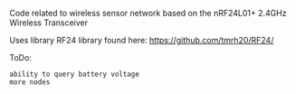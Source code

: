 Code related to wireless sensor network based on the nRF24L01+ 2.4GHz Wireless Transceiver


Uses library RF24 library found here: https://github.com/tmrh20/RF24/

ToDo:

	ability to query battery voltage
	more nodes
